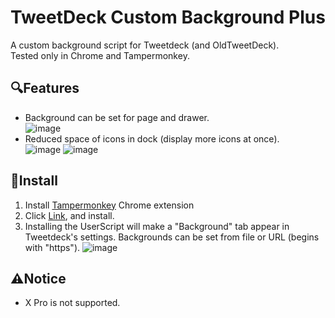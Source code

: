 # TweetDeck Custom Background Plus
A custom background script for Tweetdeck (and OldTweetDeck).\
Tested only in Chrome and Tampermonkey.

## 🔍Features
- Background can be set for page and drawer.\
![image](https://github.com/user-attachments/assets/68d1f58a-de20-4fc1-8327-1a608ca4c144)
- Reduced space of icons in dock (display more icons at once).\
![image](https://github.com/user-attachments/assets/62cf4e83-31da-44cd-83d6-2162ba177e41)
![image](https://github.com/user-attachments/assets/b5b07ccd-bcb3-4605-8263-3bd1f5ed818f)

## 🔧Install
1. Install [Tampermonkey](https://chrome.google.com/webstore/detail/tampermonkey/dhdgffkkebhmkfjojejmpbldmpobfkfo) Chrome extension
2. Click [Link](https://github.com/ziopuzzle/Tweetdeck-Customize/raw/master/Tweetdeck_custom_plus.user.js), and install.
3. Installing the UserScript will make a "Background" tab appear in Tweetdeck's settings.
Backgrounds can be set from file or URL (begins with "https").
![image](https://github.com/user-attachments/assets/894b4666-cc1a-4a66-bb06-9429db142733)

## ⚠️Notice
- X Pro is not supported.
